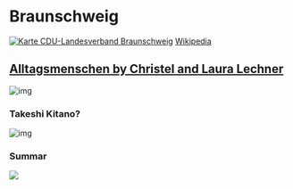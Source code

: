 # Braunschweig
<a title="NordNordWest, CC BY-SA 3.0 DE &lt;https://creativecommons.org/licenses/by-sa/3.0/de/deed.en&gt;, via Wikimedia Commons" href="https://commons.wikimedia.org/wiki/File:Karte_CDU-Landesverband_Braunschweig.svg"><img alt="Karte CDU-Landesverband Braunschweig" src="https://upload.wikimedia.org/wikipedia/commons/thumb/5/54/Karte_CDU-Landesverband_Braunschweig.svg/256px-Karte_CDU-Landesverband_Braunschweig.svg.png?20120523220153"></a>
[Wikipedia](https://en.wikipedia.org/wiki/Braunschweig)  

## [Alltagsmenschen by Christel and Laura Lechner](https://loewenstadt.braunschweig.de/alltagsmenschen-in-braunschweiger-innenstadt/)
![img](https://lh3.googleusercontent.com/d/1iLtpHEmthxh-fYExb0pm_Gfj37XPeF4g)
### Takeshi Kitano?
![img](https://lh3.googleusercontent.com/d/1VqcYnO5XNPIEzEM2-uY7s6mSJfMHqet9)
### Summar
<img src=https://lh3.googleusercontent.com/d/1aF7xZosSDDT3V0pMGZjOREVYrLq7ZzYn>